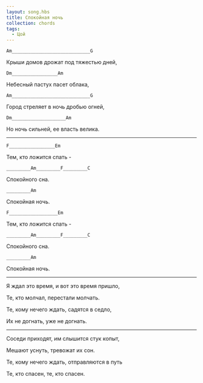 ```yaml
---
layout: song.hbs
title: Спокойная ночь
collection: chords
tags:
  - Цой
---
```

<soundcloud-renderer data-soundcloudid="133164872"></soundcloud-renderer>

`Am_____________________________G`

 Крыши домов дрожат под тяжестью дней,

`Dm_________________Am`

 Небесный пастух пасет облака,

`Am_____________________________G`

 Город стреляет в ночь дробью огней,

`Dm____________________Am`

 Но ночь сильней, ее власть велика.

---

`F_________________Em`

 Тем, кто ложится спать -

`_________Am_________F_________C`

 Спокойного сна.

`_________Am`

 Спокойная ночь.

`F__________________Em`

 Тем, кто ложится спать -

`_________Am_________F_________C`

 Спокойного сна.

`_________Am`

 Спокойная ночь.

---

Я ждал это время, и вот это время пришло,

Те, кто молчал, перестали молчать.

Те, кому нечего ждать, садятся в седло,

Их не догнать, уже не догнать.

---

Соседи приходят, им слышится стук копыт,

Мешают уснуть, тревожат их сон.

Те, кому нечего ждать, отправляются в путь

Те, кто спасен, те, кто спасен.
